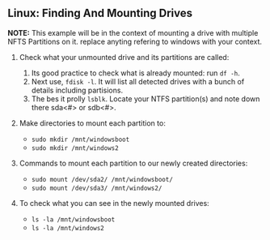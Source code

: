 ## Linux: Finding And Mounting Drives
**NOTE:** This example will be in the context of mounting a drive with multiple NFTS Partitions on it. replace anyting refering to windows with your context. 

1. Check what your unmounted drive and its partitions are called:
   1. Its good practice to check what is already mounted: run `df -h`. 
   2. Next use, `fdisk -l`. It will list all detected drives with a bunch of details including partisions.
   3. The bes it prolly `lsblk`. Locate your NTFS partition(s) and note down there sda<#> or sdb<#>.

2. Make directories to mount each partition to:
   * `sudo mkdir /mnt/windowsboot`
   * `sudo mkdir /mnt/windows2`

3. Commands to mount each partition to our newly created directories:
   * `sudo mount /dev/sda2/ /mnt/windowsboot/`
   * `sudo mount /dev/sda3/ /mnt/windows2/`

4. To check what you can see in the newly mounted drives:
   * `ls -la /mnt/windowsboot`
   * `ls -la /mnt/windows2`
